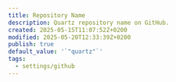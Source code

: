 ```yaml
---
title: Repository Name
description: Quartz repository name on GitHub.
created: 2025-05-15T11:07:52Z+0200
modified: 2025-05-20T12:33:39Z+0200
publish: true
default_value: '`"quartz"`'
tags:
  - settings/github
---
```


